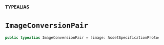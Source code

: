 **TYPEALIAS**

# `ImageConversionPair`

```swift
public typealias ImageConversionPair = (image: AssetSpecificationProtocol, conversion: Result<ImageConversionTaskProtocol, Error>?)
```
